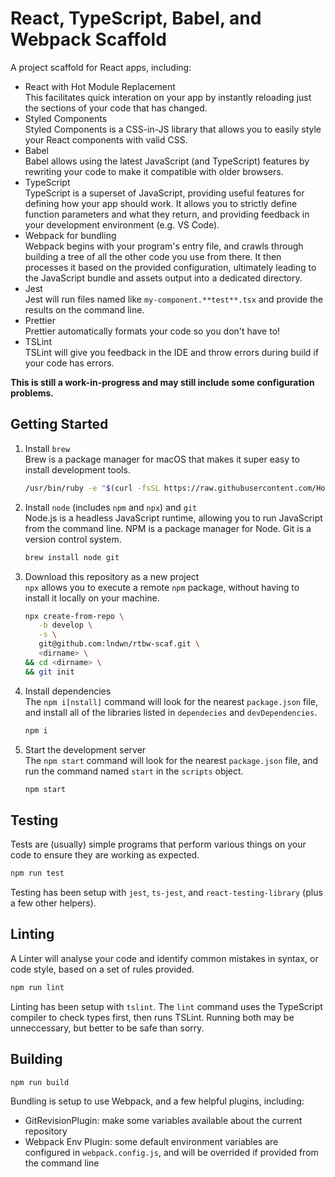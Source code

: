 # React, TypeScript, Babel, and Webpack Scaffold

A project scaffold for React apps, including:

- React with Hot Module Replacement  
  This facilitates quick interation on your app by instantly reloading just the sections of your code that has changed.
- Styled Components  
  Styled Components is a CSS-in-JS library that allows you to easily style your React components with valid CSS.
- Babel  
  Babel allows using the latest JavaScript (and TypeScript) features by rewriting your code to make it compatible with older browsers.
- TypeScript  
  TypeScript is a superset of JavaScript, providing useful features for defining how your app should work. It allows you to strictly define function parameters and what they return, and providing feedback in your development environment (e.g. VS Code).
- Webpack for bundling  
  Webpack begins with your program's entry file, and crawls through building a tree of all the other code you use from there. It then processes it based on the provided configuration, ultimately leading to the JavaScript bundle and assets output into a dedicated directory.
- Jest  
  Jest will run files named like `my-component.**test**.tsx` and provide the results on the command line.
- Prettier  
  Prettier automatically formats your code so you don't have to!
- TSLint  
  TSLint will give you feedback in the IDE and throw errors during build if your code has errors.

**This is still a work-in-progress and may still include some configuration problems.**

## Getting Started

1. Install `brew`  
    Brew is a package manager for macOS that makes it super easy to install development tools.

   ```bash
   /usr/bin/ruby -e "$(curl -fsSL https://raw.githubusercontent.com/Homebrew/install/master/install)"
   ```

1. Install `node` (includes `npm` and `npx`) and `git`  
    Node.js is a headless JavaScript runtime, allowing you to run JavaScript from the command line. NPM is a package manager for Node. Git is a version control system.

   ```bash
   brew install node git
   ```

1. Download this repository as a new project  
    `npx` allows you to execute a remote `npm` package, without having to install it locally on your machine.

   ```bash
   npx create-from-repo \
      -b develop \
      -s \
      git@github.com:lndwn/rtbw-scaf.git \
      <dirname> \
   && cd <dirname> \
   && git init
   ```

1. Install dependencies  
    The `npm i[nstall]` command will look for the nearest `package.json` file, and install all of the libraries listed in `dependecies` and `devDependencies`.

   ```bash
   npm i
   ```

1. Start the development server  
    The `npm start` command will look for the nearest `package.json` file, and run the command named `start` in the `scripts` object.

   ```bash
   npm start
   ```

## Testing

Tests are (usually) simple programs that perform various things on your code to ensure they are working as expected.

```bash
npm run test
```

Testing has been setup with `jest`, `ts-jest`, and `react-testing-library` (plus a few other helpers).

## Linting

A Linter will analyse your code and identify common mistakes in syntax, or code style, based on a set of rules provided.

```bash
npm run lint
```

Linting has been setup with `tslint`. The `lint` command uses the TypeScript compiler to check types first, then runs TSLint. Running both may be unneccessary, but better to be safe than sorry.

## Building

```bash
npm run build
```

Bundling is setup to use Webpack, and a few helpful plugins, including:

- GitRevisionPlugin: make some variables available about the current repository
- Webpack Env Plugin: some default environment variables are configured in `webpack.config.js`, and will be overrided if provided from the command line
